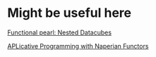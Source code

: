 # Might be useful here

[Functional pearl: Nested Datacubes](http://www.timphilipwilliams.com/posts/2017-04-12-nested-datacubes.html)

[APLicative Programming with Naperian Functors](https://www.youtube.com/watch?v=D1sT0xNrHIQ)

